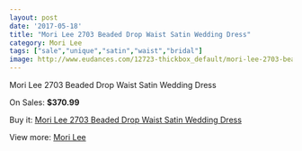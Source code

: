 ```yaml
---
layout: post
date: '2017-05-18'
title: "Mori Lee 2703 Beaded Drop Waist Satin Wedding Dress"
category: Mori Lee
tags: ["sale","unique","satin","waist","bridal"]
image: http://www.eudances.com/12723-thickbox_default/mori-lee-2703-beaded-drop-waist-satin-wedding-dress.jpg
---
```

Mori Lee 2703 Beaded Drop Waist Satin Wedding Dress

On Sales: **$370.99**
<a href="https://www.eudances.com/en/mori-lee/3903-mori-lee-2703-beaded-drop-waist-satin-wedding-dress.html"><amp-img layout="responsive" width="600" height="600" src="//www.eudances.com/12723-thickbox_default/mori-lee-2703-beaded-drop-waist-satin-wedding-dress.jpg" alt="Mori Lee 2703 Beaded Drop Waist Satin Wedding Dress 0" /></a>
<a href="https://www.eudances.com/en/mori-lee/3903-mori-lee-2703-beaded-drop-waist-satin-wedding-dress.html"><amp-img layout="responsive" width="600" height="600" src="//www.eudances.com/12727-thickbox_default/mori-lee-2703-beaded-drop-waist-satin-wedding-dress.jpg" alt="Mori Lee 2703 Beaded Drop Waist Satin Wedding Dress 1" /></a>
<a href="https://www.eudances.com/en/mori-lee/3903-mori-lee-2703-beaded-drop-waist-satin-wedding-dress.html"><amp-img layout="responsive" width="600" height="600" src="//www.eudances.com/12726-thickbox_default/mori-lee-2703-beaded-drop-waist-satin-wedding-dress.jpg" alt="Mori Lee 2703 Beaded Drop Waist Satin Wedding Dress 2" /></a>
<a href="https://www.eudances.com/en/mori-lee/3903-mori-lee-2703-beaded-drop-waist-satin-wedding-dress.html"><amp-img layout="responsive" width="600" height="600" src="//www.eudances.com/12725-thickbox_default/mori-lee-2703-beaded-drop-waist-satin-wedding-dress.jpg" alt="Mori Lee 2703 Beaded Drop Waist Satin Wedding Dress 3" /></a>
<a href="https://www.eudances.com/en/mori-lee/3903-mori-lee-2703-beaded-drop-waist-satin-wedding-dress.html"><amp-img layout="responsive" width="600" height="600" src="//www.eudances.com/12724-thickbox_default/mori-lee-2703-beaded-drop-waist-satin-wedding-dress.jpg" alt="Mori Lee 2703 Beaded Drop Waist Satin Wedding Dress 4" /></a>

Buy it: [Mori Lee 2703 Beaded Drop Waist Satin Wedding Dress](https://www.eudances.com/en/mori-lee/3903-mori-lee-2703-beaded-drop-waist-satin-wedding-dress.html "Mori Lee 2703 Beaded Drop Waist Satin Wedding Dress")

View more: [Mori Lee](https://www.eudances.com/en/9-mori-lee "Mori Lee")